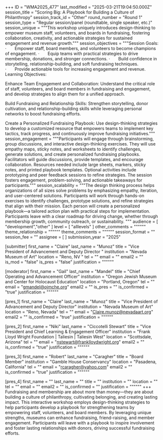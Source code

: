 +++
ID = "WMA2025_477"
last_modified = "2025-03-21T19:04:50.000Z"
session_title = "Scoring Big: A Playbook for Building a Culture of Philanthropy"
session_track_id = "Other"
round_number = "Round 1"
session_type = "Regular session/panel (roundtable, single speaker, etc.)"
session_unique = """This workshop uniquely introduces design-thinking to empower museum staff, volunteers, and boards in fundraising, fostering collaboration, creativity, and actionable strategies for sustained engagement and revenue growth."""
session_objectives = """Session Goals: 
·       Empower staff, board members, and volunteers to become champions of engagement. 
·       Equip teams with practical strategies to drive membership, donations, and stronger connections.
·       Build confidence in storytelling, relationship-building, and soft fundraising techniques.
·       Provide actionable tools for increasing engagement and revenue.
 
Learning Objectives:

Enhance Team Engagement and Collaboration: Understand the critical role of staff, volunteers, and board members in fundraising and engagement, and develop strategies to align them for a unified approach.

Build Fundraising and Relationship Skills: Strengthen storytelling, donor cultivation, and relationship-building skills while leveraging personal networks to boost fundraising efforts.

Create a Personalized Fundraising Playbook: Use design-thinking strategies to develop a customized resource that empowers teams to implement key tactics, track progress, and continuously improve fundraising initiatives."""
session_engagement = """Participants will engage through brainstorming, group discussions, and interactive design-thinking exercises. They will use empathy maps, sticky notes, and worksheets to identify challenges, generate solutions, and create personalized fundraising playbooks. Facilitators will guide discussions, provide templates, and encourage collaboration. Resources needed include large sheets, markers, sticky notes, and printed playbook templates. Optional activities include prototyping and peer feedback sessions to refine strategies. The session fosters engagement, problem-solving, and actionable takeaways for participants."""
session_scalability = """The design thinking process helps organizations of all sizes solve problems by emphasizing empathy, iteration, and user-centered solutions. Participants will work through hands-on exercises to identify challenges, prototype solutions, and refine strategies that align with their mission. Each person will create a personalized playbook—a tailored action plan with practical steps for implementation. Participants leave with a clear roadmap for driving change, whether through membership growth, community outreach, or sustainability.
"""
audience = [ "development","other" ]
level = [ "alllevels" ]
other_comments = """"""
theme_relationship = """"""
theme_comments = """"""
session_format = ""
session_fee = ""
assignee = [  ]
submission_year = "2025"

[submitter]
first_name = "Claire"
last_name = "Munoz"
title = "Vice President of Advancement and Deputy Director "
institution = "Nevada Museum of Art"
location = "Reno, NV "
tel = ""
email = ""
email2 = ""
is_mod = "false"
is_pres = "false"
justification = """"""

[moderator]
first_name = "Gail"
last_name = "Mandel"
title = "Chief Operating and Advancement Officer"
institution = "Oregon Jewish Museum and Center for Holocaust Education"
location = "Portland, Oregon"
tel = ""
email = "gmandel@ojmche.org"
email2 = ""
is_pres = ""
is_confirmed = "true"
justification = """"""

[pres_1]
first_name = "Claire"
last_name = "Munoz"
title = "Vice President of Advancement and Deputy Director"
institution = "Nevada Museum of Art"
location = "Reno, Nevada"
tel = ""
email = "Claire.munoz@nevadaart.org"
email2 = ""
is_confirmed = "true"
justification = """"""

[pres_2]
first_name = "Niki"
last_name = "Ciccotelli Stewart"
title = "Vice President and Chief Learning & Engagement Officer"
institution = "Frank Lloyd Wright Foundation | Taliesin | Taliesin West"
location = "Scottsdale, Arizona"
tel = ""
email = "nstewart@franklloydwright.org"
email2 = ""
is_confirmed = "true"
justification = """"""

[pres_3]
first_name = "Robert"
last_name = "Caragher"
title = "Board Member"
institution = "Gamble House Conservancy"
location = "Pasadena, California"
tel = ""
email = "rcaragher@yahoo.com"
email2 = ""
is_confirmed = "true"
justification = """"""

[pres_4]
first_name = ""
last_name = ""
title = ""
institution = ""
location = ""
tel = ""
email = ""
email2 = ""
is_confirmed = ""
justification = """"""
+++
Fundraising and membership are about more than money—they are about building a culture of philanthropy, cultivating belonging, and creating lasting impact. This interactive workshop employs design-thinking strategies to help participants develop a playbook for strengthening teams by empowering staff, volunteers, and board members. By leveraging unique strengths, museums can enhance fundraising, friend-raising, and member engagement. Participants will leave with a playbook to inspire involvement and foster lasting relationships with donors, driving successful fundraising efforts.
